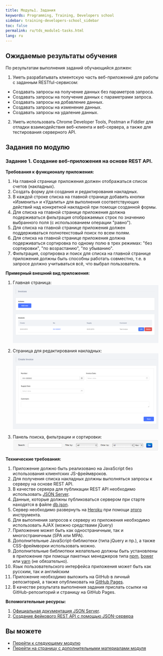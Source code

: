 ```yaml
---
title: Модуль1. Задания
keywords: Programming, Training, Developers school
sidebar: training-developers-school_sidebar
toc: false
permalink: ru/tds_module1-tasks.html
lang: ru
---
```


## Ожидаемые результаты обучения

По результатам выполнения заданий обучающийся должен:
1. Уметь разрабатывать клиентскую часть веб-приложений для работы с заданным RESTful-сервисом:
  * Создавать запросы на получение данных без параметров запроса.
  * Создавать запросы на получение данных с параметрами запроса.
  * Создавать запросы на добавление данных.
  * Создавать запросы на изменение данных.
  * Создавать запросы на удаление данных.

2. Уметь использовать Chrome Developer Tools, Postman и Fiddler для отладки взаимодействия веб-клиента и веб-сервера, а также для тестирования серверного API.

## Задания по модулю

### Задание 1. Создание веб-приложения на основе REST API.

**Требования к функционалу приложения:**
1. На главной странице приложения должен отображаться список счетов (накладных).
2. Создать форму для создания и редактирования накладных.
3. В каждой строке списка на главной странице добавить кнопки «Изменить» и «Удалить» для выполнения соответствующих действий над конкретной накладной при помощи созданной формы.
4. Для списка на главной странице приложения должна подерживаться фильтрация отображаемых строк по значению выбранного поля (с использованием операции "равно").
5. Для списка на главной странице приложения должен поддерживаться полнотекстовый поиск по всем полям.
6. Для списка на главной странице приложения должна подерживаться сортировка по одному полю в трех режимах: "без сортировки", "по возрастанию", "по убыванию".
7. Фильтрация, сортировка и поиск для списка на главной странице приложения должны быть способны работать совместно, т.е. в запросе должно учитываться всё, что выбрал пользователь.

**Примерный внешний вид приложения:**
1. Главная страница:
![](/images/pages/trainings/developers-school/module1/list.png)

2. Страница для редактирования накладных:
![](/images/pages/trainings/developers-school/module1/edit.png)

3. Панель поиска, фильтрации и сортировки:
![](/images/pages/trainings/developers-school/module1/panel.png)

**Технические требования:**
1. Приложение должно быть реализовано на JavaScript без использования клиентских JS-фреймвроков.
2. Для получения списка накладных должны выполняться запросы к серверу на основе REST API.
3. В качестве сервера для публикации REST API необходимо использовать [JSON Server](https://github.com/typicode/json-server).
4. Данные, которые должны публиковаться сервером при старте находятся в файле [db.json](https://github.com/Flexberry/flexberry-developers-school/blob/master/Tasks/1.%20Introduction%20to%20web%20development/db.json).
5. Сервер необходимо развернуть на [Heroku](https://www.heroku.com/) при помощи [этого](https://github.com/jesperorb/json-server-heroku) инструмента.
6. Для выполнения запросов к серверу из приложения необходимо использовать AJAX (можно средствами jQuery)
7. Приложение может быть как одностраничным, так и многостраничным (SPA или MPA).
8. Дополнительные JavaScript-библиотеки (типа jQuery и пр.), а также CSS-фреймворки использовать можно.
9. Дополнительные библиотеки желательно должны быть установлены в приложение при помощи пакетных менеджеров типа [npm](https://www.npmjs.com/), [bower](https://bower.io/) или [yarn](https://yarnpkg.com/ru/) (не обязательно).
10. Язык пользовательского интерфейса приложения может быть как русским, так и английским
11. Приложение необходимо выложить на GitHub в личный репозиторий, а также опубликовать на [GitHub Pages](https://pages.github.com/).
12. В качестве результата выполнения задания прислать ссылки на GitHub-репозиторий и страницу на GitHub Pages.

**Вспомогательные ресурсы:**
1. [Официальная документация JSON Server](https://github.com/typicode/json-server/blob/master/README.md).
2. [Создание фейкового REST API с помощью JSON-сервера](https://code.tutsplus.com/ru/tutorials/fake-rest-api-up-and-running-using-json-server--cms-27871)

## Вы можете

* [Перейти к следующему модулю](tds_module2-about.html)
* [Перейти на страницу с дополнительными материалами модуля](tds_module1-appendix.html)
